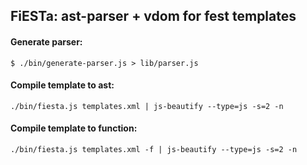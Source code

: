 ## FiESTa: ast-parser + vdom for fest templates

#### Generate parser:

```
$ ./bin/generate-parser.js > lib/parser.js
```

#### Compile template to ast:

```
./bin/fiesta.js templates.xml | js-beautify --type=js -s=2 -n
```

#### Compile template to function:
```
./bin/fiesta.js templates.xml -f | js-beautify --type=js -s=2 -n
```
